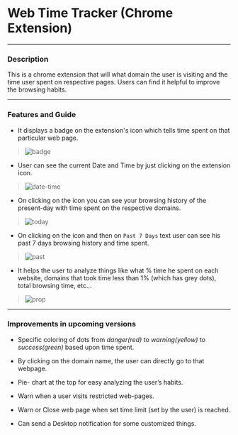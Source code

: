 # Web Time Tracker (Chrome Extension)
***
### Description
This is a chrome extension that will what domain the user is visiting and the time user spent on respective pages. Users can find it helpful to improve the browsing habits.
 
***
### Features and Guide
- It displays a badge on the extension's icon which tells time spent on that particular web page.
> ![badge](https://user-images.githubusercontent.com/49431756/110208954-e74ea680-7eaf-11eb-9e11-5f056820b201.png)

- User can see the current Date and Time by just clicking on the extension icon.

> ![date-time](https://user-images.githubusercontent.com/49431756/110208957-e9b10080-7eaf-11eb-9446-ff30eaf338c7.png)


- On clicking on the icon you can see your browsing history of the present-day with time spent on the respective domains.
> ![today](https://user-images.githubusercontent.com/49431756/110208960-ee75b480-7eaf-11eb-9245-12eb55e37fe6.png)


- On clicking on the icon and then on `Past 7 Days` text user can see his past 7 days browsing history and time spent.
> ![past](https://user-images.githubusercontent.com/49431756/110208962-f3d2ff00-7eaf-11eb-8b54-df9e0ef5fb2f.png)


- It helps the user to analyze things like what % time he spent on each website, domains that took time less than 1% (which has grey dots), total browsing time, etc...

> ![prop](https://user-images.githubusercontent.com/49431756/110208966-f7ff1c80-7eaf-11eb-9208-e4706701e913.png)
***
### Improvements in upcoming versions


- Specific coloring of dots from _danger(red)_ to _warning(yellow)_ to _success(green)_ based upon time spent.

- By clicking on the domain name, the user can directly go to that webpage.
- Pie- chart at the top for easy analyzing the user’s habits.
- Warn when a user visits restricted web-pages.
- Warn or Close web page when set time limit (set by the user) is reached.
- Can send a Desktop notification for some customized things.
